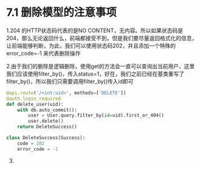 # 7.1 删除模型的注意事项

1.204 的HTTP状态码代表的是NO CONTENT，无内容。所以如果状态码是204，那么无论返回什么，前端都接受不到，但是我们要尽量返回格式化的信息，让前端能够判断，为此，我们可以使用状态码202，并且添加一个特殊的error_code=-1 来代表删除操作


2.由于我们的删除是逻辑删除，使用get的方法会一直可以查询出当前用户，这里我们应该使用filter_by()，传入status=1，好在，我们之前已经在基类重写了filter_by()，所以我们只需要调用filter_by()传入id即可


```python
@api.route('/<int:uid>', methods=['DELETE'])
@auth.login_required
def delete_user(uid):
    with db.auto_commit():
        user = User.query.filter_by(id=uid).first_or_404()
        user.delete()
    return DeleteSuccess()
```

```python
class DeleteSuccess(Success):
    code = 202
    error_code = -1
```

3.